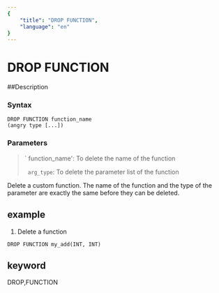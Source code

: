 ```yaml
---
{
    "title": "DROP FUNCTION",
    "language": "en"
}
---
```


<!-- 
Licensed to the Apache Software Foundation (ASF) under one
or more contributor license agreements.  See the NOTICE file
distributed with this work for additional information
regarding copyright ownership.  The ASF licenses this file
to you under the Apache License, Version 2.0 (the
"License"); you may not use this file except in compliance
with the License.  You may obtain a copy of the License at

  http://www.apache.org/licenses/LICENSE-2.0

Unless required by applicable law or agreed to in writing,
software distributed under the License is distributed on an
"AS IS" BASIS, WITHOUT WARRANTIES OR CONDITIONS OF ANY
KIND, either express or implied.  See the License for the
specific language governing permissions and limitations
under the License.
-->

# DROP FUNCTION
##Description
### Syntax

```
DROP FUNCTION function_name
(angry type [...])
```

### Parameters

>` function_name': To delete the name of the function
>
>` arg_type`: To delete the parameter list of the function
>


Delete a custom function. The name of the function and the type of the parameter are exactly the same before they can be deleted.

## example

1. Delete a function

```
DROP FUNCTION my_add(INT, INT)
```
## keyword
DROP,FUNCTION
